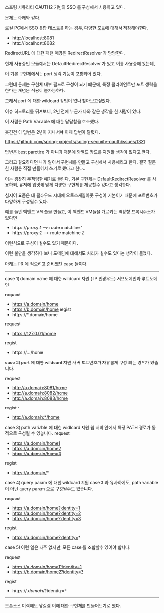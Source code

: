 
스프링 시큐리티 OAUTH2 기반의 SSO 를 구성해서 사용하고 있다.

문제는 아래와 같다.

로컬 PC에서 SSO 통합 테스트를 하는 경우, 다양한 포트에 대해서 저장해야한다.

- http://localhost:8081
- http://localhost:8082

RedirectURL 에 대한 패턴 매칭은 RedirectResolver 가 담당한다.

현재 사용중인 모듈에서는 DefaultRedirectResolver 가 있고 이를 사용중에 있는데, 

이 기본 구현체에서는 port 생략 기능이 포함되어 있다.

그런데 문제는 구현체 내부 필드로 구성이 되기 떄문에, 특정 클라이언트만 포트 생략을 한다는 개념은 적용이 불가능하다.

그래서 port 에 대한 wildcard 방법이 없나 찾아보고싶었다.

이슈 히스토리를 뒤져보니, 2년 전에 누군가 나와 같은 생각을 한 사람이 있다.

이 사람은 Path Variable 에 대한 답답함을 호소했다.

웃긴건 이 답변은 2년이 지나서야 이제 답변이 달렸다.

https://github.com/spring-projects/spring-security-oauth/issues/1331

답변은 best parctice 가 아니기 때문에 와일드 카드를 지원할 생각이 없다고 한다.

그리고 필요하다면 니가 알아서 구현체를 만들고 구성해서 사용해라고 한다. 결국 질문한 사람은 직접 만들어서 쓰기로 했다고 한다..



이는 굉장히 무책임한 얘기로 들린다. 기본 구현체는 DefaultRedirectResolver 를 사용하되, 유저에 입맛에 맞게 다양한 구현체를 제공할수 있다고 생각한다.

심지어 요즘은 대 클라우드 시대에 오토스케일아웃 구성이 기본이기 때문에 포트번호가 다양하게 구성될수 있다.

예를 들면 벡엔드 VM 풀을 만들고, 이 벡엔드 VM들을 가르키는 역방향 프록시주소가 있다면
- https://proxy:1 --> route matchine 1
- https://proxy:2 --> route matchine 2

이런식으로 구성이 될수도 있기 때문이다.

이런 불만을 생각하다 보니 도메인에 대해서도 처리가 될수도 있다는 생각이 들었다.


아래는 PR 에 적으려고 준비했던 case 들이다

---

case 1) domain name 에 대한 wildcard 지원 ( IP 인경우도)
서브도메인과 루트도메인

request 
- https://a.domain/home
- https://b.domain/home
regist 
- https://*.domain/home

request
- https://127.0.0.1/home

regist
- https://*.*.*.*/home

case 2) port 에 대한 wildcard 지원
서버 포트번호가 자유롭게 구성 되는 경우가 있습니다.

request
-  http://a.domain:8081/home
-  http://a.domain:8082/home
-  http://a.domain:8083/home

regist :
- http://a.domain:*/home

case 3) path variable 에 대한 widlcard 지원
웹 서버 안에서 특정 PATH 경로가 동적으로 구성될 수 있습니다.
request 
- https://a.domain/home1
- https://a.domain/home2
- https://a.domain/home3

regist
- https://a.domain/*

case 4) query param 에 대한 wildcard 지원
case 3 과 유사하게도, path variable 이 아닌 query param 으로 구성될수도 있습니다.

request 
- https://a.domain/home?identity=1
- https://a.domain/home?identity=2
- https://a.domain/home?identity=3

regist 
- https://a.domain/home?identity=*

case 5)
이런 일은 자주 없지만, 모든 case 를 조합할수 있어야 합니다.

request 
- https://a.domain/home1?identity=1
- https://b.domain/home2?identity=2

regist
- https://*.domain/*?identity=*


---

오픈소스 이력에도 남길겸 이에 대한 구현체를 만들어보기로 했다.

